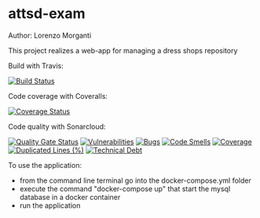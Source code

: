 # attsd-exam

Author: Lorenzo Morganti

This project realizes a web-app for managing a dress shops repository

Build with Travis:

[![Build Status](https://travis-ci.com/LorenzoMorg/attsd-exam.svg?branch=master)](https://travis-ci.com/LorenzoMorg/attsd-exam)

Code coverage with Coveralls:

[![Coverage Status](https://coveralls.io/repos/github/LorenzoMorg/attsd-exam/badge.svg)](https://coveralls.io/github/LorenzoMorg/attsd-exam)

Code quality with Sonarcloud: 

[![Quality Gate Status](https://sonarcloud.io/api/project_badges/measure?project=LorenzoMorg_attsd-exam&metric=alert_status)](https://sonarcloud.io/dashboard?id=LorenzoMorg_attsd-exam)
[![Vulnerabilities](https://sonarcloud.io/api/project_badges/measure?project=LorenzoMorg_attsd-exam&metric=vulnerabilities)](https://sonarcloud.io/dashboard?id=LorenzoMorg_attsd-exam)
[![Bugs](https://sonarcloud.io/api/project_badges/measure?project=LorenzoMorg_attsd-exam&metric=bugs)](https://sonarcloud.io/dashboard?id=LorenzoMorg_attsd-exam)
[![Code Smells](https://sonarcloud.io/api/project_badges/measure?project=LorenzoMorg_attsd-exam&metric=code_smells)](https://sonarcloud.io/dashboard?id=LorenzoMorg_attsd-exam)
[![Coverage](https://sonarcloud.io/api/project_badges/measure?project=LorenzoMorg_attsd-exam&metric=coverage)](https://sonarcloud.io/dashboard?id=LorenzoMorg_attsd-exam)
[![Duplicated Lines (%)](https://sonarcloud.io/api/project_badges/measure?project=LorenzoMorg_attsd-exam&metric=duplicated_lines_density)](https://sonarcloud.io/dashboard?id=LorenzoMorg_attsd-exam)
[![Technical Debt](https://sonarcloud.io/api/project_badges/measure?project=LorenzoMorg_attsd-exam&metric=sqale_index)](https://sonarcloud.io/dashboard?id=LorenzoMorg_attsd-exam)

To use the application:
- from the command line terminal go into the docker-compose.yml folder
- execute the command "docker-compose up" that start the mysql database in a docker container
- run the application
